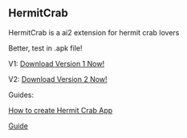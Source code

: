 ## HermitCrab

HermitCrab is a ai2 extension for hermit crab lovers

Better, test in .apk file!

V1:
<a href="https://github.com/bextdev797/HermitCrab/blob/main/out/com.brandonang.hermitcrab.aix">Download Version 1 Now!</a>

V2:
<a href="https://github.com/bextdev797/HermitCrab/releases/download/2/com.brandonang.hermitcrabview.aix">Download Version 2 Now!</a>

Guides:

<a href="https://youtu.be/vhrAsBvMCiw?si=Juk5l-MNgyGDLmP5">How to create Hermit Crab App</a>

<a href="https://docs.google.com/document/d/1QZeMNNg334d_YEXUwmGgz6BGbUQ5uLKd68iZsTXgBog/edit?usp=sharing">Guide</a>
